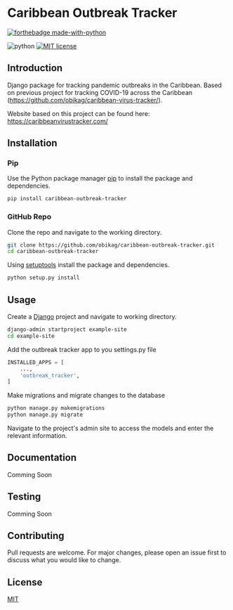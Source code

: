 # Caribbean Outbreak Tracker

[![forthebadge made-with-python][1]](https://www.python.org/)

![python][2] [![MIT license][3]](https://lbesson.mit-license.org/)

## Introduction

Django package for tracking pandemic outbreaks in the Caribbean. Based on previous project for tracking COVID-19 across the Caribbean (<https://github.com/obikag/caribbean-virus-tracker/>).

Website based on this project can be found here: <https://caribbeanvirustracker.com/>

## Installation

### Pip

Use the Python package manager [pip](https://pypi.org/project/pip/) to install the package and dependencies.

```bash
pip install caribbean-outbreak-tracker
```

### GitHub Repo

Clone the repo and navigate to the working directory.

```bash
git clone https://github.com/obikag/caribbean-outbreak-tracker.git
cd caribbean-outbreak-tracker
```

Using [setuptools](https://pypi.org/project/setuptools/) install the package and dependencies.

```bash
python setup.py install
```

## Usage

Create a [Django](https://www.djangoproject.com/) project and navigate to working directory.

```bash
django-admin startproject example-site
cd example-site
```

Add the outbreak tracker app to you settings.py file

```python
INSTALLED_APPS = [
    ...,
    'outbreak_tracker',
]
```

Make migrations and migrate changes to the database

```bash
python manage.py makemigrations
python manage.py migrate
```

Navigate to the project's admin site to access the models and enter the relevant information.

## Documentation

Comming Soon

## Testing

Comming Soon

## Contributing

Pull requests are welcome. For major changes, please open an issue first to discuss what you would like to change.

## License

[MIT](https://choosealicense.com/licenses/mit/)

[1]: https://forthebadge.com/images/badges/made-with-python.svg
[2]: https://img.shields.io/badge/python-3.6-blue
[3]: https://img.shields.io/badge/License-MIT-blue.svg
